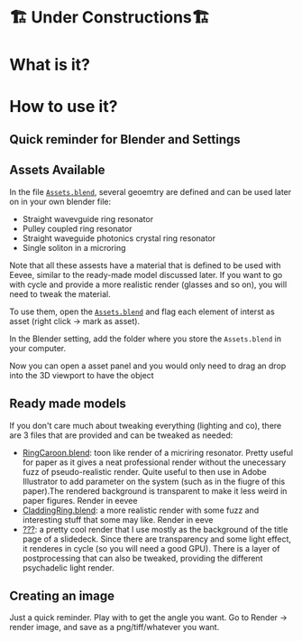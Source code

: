 # 🏗️ Under Constructions🏗️

# What is it? 

# How to use it? 

## Quick reminder for Blender and Settings



## Assets Available 

In the file [`Assets.blend`](./Assets/Assests.blend), several geoemtry are defined and can be used later on in your own blender file: 
- Straight wavevguide ring resonator 
- Pulley coupled ring resonator 
- Straight waveguide photonics crystal ring resonator
- Single soliton in a microring

Note that all these assests have a material that is defined to be used with Eevee, similar to the ready-made model discussed later. If you want to go with cycle and provide a more realistic render (glasses and so on), you will need to tweak the material.


To use them, open the [`Assets.blend`](./Assets/Assests.blend) and flag each element of interst as asset (right click → mark as asset). 

In the Blender setting, add the folder where you store the `Assets.blend` in your computer. 

Now you can open a asset panel and you would only need to drag an drop into the 3D viewport to have the object 

## Ready made models 

If you don't care much about tweaking everything (lighting and co), there are 3 files that are provided and can be tweaked as needed: 
- [RingCaroon.blend](./MiscModels/RingCaroon.blend): toon like render of a micriring resonator. Pretty useful for paper as it gives a neat professional render without the unecessary fuzz of pseudo-realistic render. Quite useful to then use in Adobe Illustrator to add parameter on the system (such as in the fiugre of this paper).The rendered background is transparent to make it less weird in paper figures. Render in eevee
- [CladdingRing.blend](./MiscModels/CladdingRing.blend): a more realistic render with some fuzz and interesting stuff that some may like. Render in eeve
- [???](): a pretty cool render that I use mostly as the background of the title page of a slidedeck. Since there are transparency and some light effect, it renderes in cycle (so you will need a good GPU). There is a layer of postprocessing that can also be tweaked, providing the different psychadelic light render. 




## Creating an image

Just a quick reminder. Play with to get the angle you want. Go to Render → render image, and save as a png/tiff/whatever you want. 